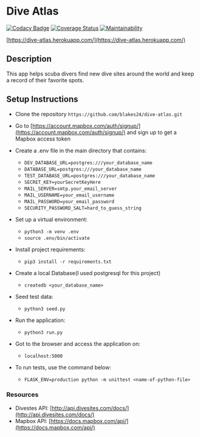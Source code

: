 # Dive Atlas
[![Codacy Badge](https://api.codacy.com/project/badge/Grade/4b0a3366dcff40f7be1ad3bf0fe24d30)](https://app.codacy.com/gh/blakes24/dive-atlas?utm_source=github.com&utm_medium=referral&utm_content=blakes24/dive-atlas&utm_campaign=Badge_Grade_Settings)
[![Coverage Status](https://coveralls.io/repos/github/blakes24/dive-atlas/badge.svg?branch=main)](https://coveralls.io/github/blakes24/dive-atlas?branch=main)
[![Maintainability](https://api.codeclimate.com/v1/badges/a773a8e737909036574e/maintainability)](https://codeclimate.com/github/blakes24/dive-atlas/maintainability)

[https://dive-atlas.herokuapp.com/](https://dive-atlas.herokuapp.com/)

## Description
This app helps scuba divers find new dive sites around the world and keep a record of their favorite spots.

## Setup Instructions
- Clone the repository `https://github.com/blakes24/dive-atlas.git`

- Go to [https://account.mapbox.com/auth/signup/](https://account.mapbox.com/auth/signup/) and sign up to get a Mapbox access token 

- Create a .env file in the main directory that contains:
	- `DEV_DATABASE_URL=postgres:///your_database_name`
	- `DATABASE_URL=postgres:///your_database_name`
	- `TEST_DATABASE_URL=postgres:///your_database_name`
	- `SECRET_KEY=yourSecretKeyHere`
    - `MAIL_SERVER=smtp.your_email_server`
    - `MAIL_USERNAME=your_email_username`
    - `MAIL_PASSWORD=your_email_password`
    - `SECURITY_PASSWORD_SALT=hard_to_guess_string`

- Set up a virtual environment:
	- `python3 -m venv .env`
	- `source .env/bin/activate`

- Install project requirements:
	- `pip3 install -r requirements.txt`

- Create a local Database(I used postgresql for this project)
	- `createdb <your_database_name>`

- Seed test data:
	- `python3 seed.py`

- Run the application:
	- `python3 run.py`

- Got to the browser and access the application on:
    - `localhost:5000`
    
- To run tests, use the command below:
	- `FLASK_ENV=production python -m unittest <name-of-python-file>`

### Resources
- Divestes API: [http://api.divesites.com/docs/](http://api.divesites.com/docs/)
- Mapbox API: [https://docs.mapbox.com/api/](https://docs.mapbox.com/api/)
